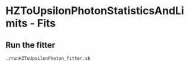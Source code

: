# HZToUpsilonPhotonStatisticsAndLimits - Fits

## Run the fitter

```./runHZToUpsilonPhoton_fitter.sh```


